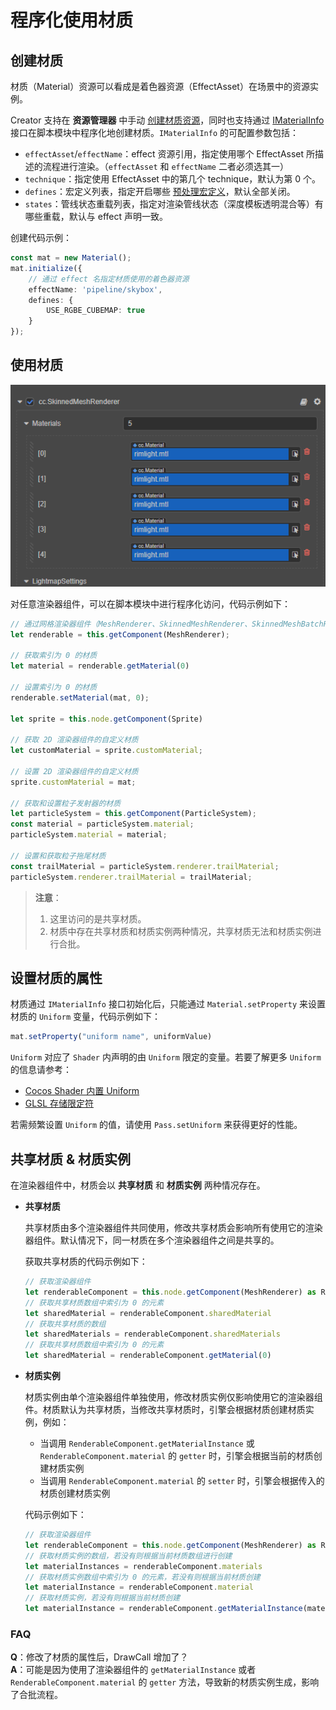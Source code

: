 # 程序化使用材质

## 创建材质

材质（Material）资源可以看成是着色器资源（EffectAsset）在场景中的资源实例。

Creator 支持在 **资源管理器** 中手动 [创建材质资源](../asset/material.md)，同时也支持通过 [IMaterialInfo](%__APIDOC__%/zh/interface/IMaterialInfo) 接口在脚本模块中程序化地创建材质。`IMaterialInfo` 的可配置参数包括：

- `effectAsset`/`effectName`：effect 资源引用，指定使用哪个 EffectAsset 所描述的流程进行渲染。（`effectAsset` 和 `effectName` 二者必须选其一）
- `technique`：指定使用 EffectAsset 中的第几个 technique，默认为第 0 个。
- `defines`：宏定义列表，指定开启哪些 [预处理宏定义](../shader/macros.md)，默认全部关闭。
- `states`：管线状态重载列表，指定对渲染管线状态（深度模板透明混合等）有哪些重载，默认与 effect 声明一致。

创建代码示例：

```ts
const mat = new Material();
mat.initialize({
    // 通过 effect 名指定材质使用的着色器资源
    effectName: 'pipeline/skybox',
    defines: {
        USE_RGBE_CUBEMAP: true
    }
});
```

## 使用材质

![设置材质](img/add-material.png)

对任意渲染器组件，可以在脚本模块中进行程序化访问，代码示例如下：

```ts
// 通过网格渲染器组件（MeshRenderer、SkinnedMeshRenderer、SkinnedMeshBatchRenderer）可访问 3D 物体的材质
let renderable = this.getComponent(MeshRenderer);

// 获取索引为 0 的材质
let material = renderable.getMaterial(0)

// 设置索引为 0 的材质
renderable.setMaterial(mat, 0);

let sprite = this.node.getComponent(Sprite)

// 获取 2D 渲染器组件的自定义材质
let customMaterial = sprite.customMaterial;

// 设置 2D 渲染器组件的自定义材质
sprite.customMaterial = mat;

// 获取和设置粒子发射器的材质
let particleSystem = this.getComponent(ParticleSystem);
const material = particleSystem.material;
particleSystem.material = material;

// 设置和获取粒子拖尾材质
const trailMaterial = particleSystem.renderer.trailMaterial;
particleSystem.renderer.trailMaterial = trailMaterial;
```

> **注意**：
> 1. 这里访问的是共享材质。
> 2. 材质中存在共享材质和材质实例两种情况，共享材质无法和材质实例进行合批。

## 设置材质的属性

材质通过 `IMaterialInfo` 接口初始化后，只能通过 `Material.setProperty` 来设置材质的 `Uniform` 变量，代码示例如下：

```ts
mat.setProperty("uniform name", uniformValue)
```

`Uniform` 对应了 `Shader` 内声明的由 `Uniform` 限定的变量。若要了解更多 `Uniform` 的信息请参考：

- [Cocos Shader 内置 Uniform](../shader/uniform.md)
- [GLSL 存储限定符](../shader/glsl.md#存储限定符)

若需频繁设置 `Uniform` 的值，请使用 `Pass.setUniform` 来获得更好的性能。

## 共享材质 & 材质实例

在渲染器组件中，材质会以 **共享材质** 和 **材质实例** 两种情况存在。

- **共享材质**

    共享材质由多个渲染器组件共同使用，修改共享材质会影响所有使用它的渲染器组件。默认情况下，同一材质在多个渲染器组件之间是共享的。

    获取共享材质的代码示例如下：

    ```ts
    // 获取渲染器组件
    let renderableComponent = this.node.getComponent(MeshRenderer) as RenderableComponent
    // 获取共享材质数组中索引为 0 的元素
    let sharedMaterial = renderableComponent.sharedMaterial
    // 获取共享材质的数组
    let sharedMaterials = renderableComponent.sharedMaterials
    // 获取共享材质数组中索引为 0 的元素
    let sharedMaterial = renderableComponent.getMaterial(0)
    ```

- **材质实例**

    材质实例由单个渲染器组件单独使用，修改材质实例仅影响使用它的渲染器组件。材质默认为共享材质，当修改共享材质时，引擎会根据材质创建材质实例，例如：

    - 当调用 `RenderableComponent.getMaterialInstance` 或 `RenderableComponent.material` 的 `getter` 时，引擎会根据当前的材质创建材质实例
    - 当调用 `RenderableComponent.material` 的 `setter` 时，引擎会根据传入的材质创建材质实例

    代码示例如下：

    ```ts
    // 获取渲染器组件
    let renderableComponent = this.node.getComponent(MeshRenderer) as RenderableComponent
    // 获取材质实例的数组，若没有则根据当前材质数组进行创建
    let materialInstances = renderableComponent.materials
    // 获取材质实例数组中索引为 0 的元素，若没有则根据当前材质创建
    let materialInstance = renderableComponent.material     
    // 获取材质实例，若没有则根据当前材质创建
    let materialInstance = renderableComponent.getMaterialInstance(materialIndex);
    ```

### FAQ

**Q**：修改了材质的属性后，DrawCall 增加了？<br>
**A**：可能是因为使用了渲染器组件的 `getMaterialInstance` 或者 `RenderableComponent.material` 的 `getter` 方法，导致新的材质实例生成，影响了合批流程。
